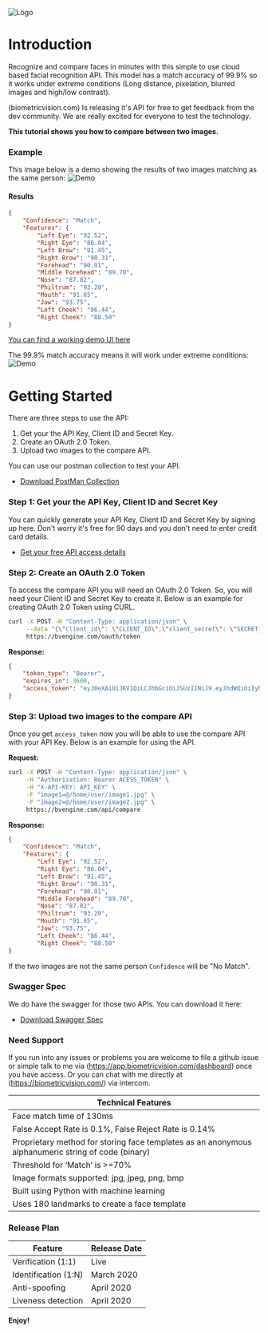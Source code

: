 ![Logo](https://biometricvision.com/git_images/logo_white_sm.png) 

# Introduction

Recognize and compare faces in minutes with this simple to use cloud based facial recognition API. This model has a match accuracy of 99.9% so it works under extreme conditions (Long distance, pixelation, blurred images and high/low contrast). 

(biometricvision.com) Is releasing it's API for free to get feedback from the dev community. We are really excited for everyone to test the technology.

**This tutorial shows you how to compare between two images.**

### Example

This image below is a demo showing the results of two images matching as the same person:
![Demo](https://biometricvision.com/git_images/match_man.jpg) 

#### Results

```json
{
    "Confidence": "Match",
    "Features": {
        "Left Eye": "92.52",
        "Right Eye": "86.04",
        "Left Brow": "91.45",
        "Right Brow": "90.31",
        "Forehead": "90.91",
        "Middle Forehead": "89.70",
        "Nose": "87.82",
        "Philtrum": "93.20",
        "Mouth": "91.65",
        "Jaw": "93.75",
        "Left Cheek": "86.44",
        "Right Cheek": "88.50"
}
```
[You can find a working demo UI here](https://bvengine.com)

The 99.9% match accuracy means it will work under extreme conditions:
![Demo](https://biometricvision.com/git_images/extreme_matching.gif)

# Getting Started

There are three steps to use the API:
  1. Get your the API Key, Client ID and Secret Key.
  2. Create an OAuth 2.0 Token.
  3. Upload two images to the compare API.

You can use our postman collection to test your API.
* [Download PostMan Collection][PlDb]

### Step 1: Get your the API Key, Client ID and Secret Key

You can quickly generate your API Key, Client ID and Secret Key by signing up here. Don't worry it's free for 90 days and you don't need to enter credit card details.

* [Get your free API access details](https://app.biometricvision.com/auth/sign-up)

### Step 2: Create an OAuth 2.0 Token

To access the compare API you will need an OAuth 2.0 Token. So, you will need your Client ID and Secret Key to create it.
Below is an example for creating OAuth 2.0 Token using CURL.
```sh
curl -X POST -H "Content-Type: application/json" \
     --data "{\"client_id\": \"CLIENT_ID\",\"client_secret\": \"SECRET_KEY\", \"grant_type\":\"client_credentials\"}" \
     https://bvengine.com/oauth/token
```

**Response:**

```json
{
	"token_type": "Bearer",
	"expires_in": 3600,
	"access_token": "eyJ0eXAiOiJKV1QiLCJhbGciOiJSUzI1NiJ9.eyJhdWQiOiIyNTQxMTQ1NiIsImp0aSI6IjNiNTg2YzZjMDdkODBhZThjYWYwMGFlYWI3ZDFiN2E2MjZjZjM0YjgxODJiZjlhOWE0MWMyNjI1YWEzN2YxNTYzNWFjYzVjM2JiNWNhODY2IiwiaWF0IjoxNTgzMjg4OTA4LCJuYmYiOjE1ODMyODg5MDgsImV4cCI6MTU4MzI5MjUwOCwic3ViIjoiIiwic2NvcGVzIjpbXX0.NdZyMzYgYt4dtnFa3ph9MiJGhF00tauH3yy7quBPHcUNkY7ZEysQSWt1YOvQXr1L5E5eMMsaidojYLU8Zknc112TYtbUsdiQMJQyNves_dJpE-0kna3TzE4rDwNFqZXdRCul6FGVb5AzYeH2sAmkny03584cnVZC6WsOsOJacccl1kIjKe0zBS2pKi3EqiDka8z_Er3GboXD4qxSUOvkrO4JN0qNXckIhl7q1SgXwX_JwbwU6Sxzd8y_q7tjCptca3JimRf_ad3U4k3Bp-gErhMby_SoTADrexE3uHuOK8gM1aLW8JH-Vg8rX-rX0m78OgFcC8mpLVtm2a4g1NT_o1ZFCIuJNBxa-cpE13uYgjMwyj8LKQ_xeBGJu7eaOeu5wxMqTa26IKp35lwVFcF8bHCcfjIm1JwrPoEowlBDFUd1thBaprKBRJeguHg4foO4RNK08wQrG_S0m34x_jfhpo5ljlZQyrbGb4x0FB3b-IRV5tXNE1rX8h5UnFexQX5zDHTKtr_nSFl8_HtIHAOYOywPfxpMSWHEyzq6-KY1u1rmnhRIJSVC5VledVjW8lvAfKXtAJK6K315nYWvDoDN2aZ-wftpWkPBDYzjMf9NwoA7AvlvS95_mSsiQC0l6rJor6lqMW2ELBYgRCaqwJ5ebQ1xGB_DnNXx_zwsg7Y6vV0"
}
```
### Step 3: Upload two images to the compare API
Once you get `access_token` now you will be able to use the compare API with your API Key.
Below is an example for using the API.

**Request:**

```sh
curl -X POST -H "Content-Type: application/json" \
     -H "Authorization: Bearer ACESS_TOKEN" \
     -H "X-API-KEY: API_KEY" \
     -F "image1=@/home/user/image1.jpg" \
     -F "image2=@/home/user/image2.jpg" \
     https://bvengine.com/api/compare
```

**Response:**

```json
{
    "Confidence": "Match",
    "Features": {
        "Left Eye": "92.52",
        "Right Eye": "86.04",
        "Left Brow": "91.45",
        "Right Brow": "90.31",
        "Forehead": "90.91",
        "Middle Forehead": "89.70",
        "Nose": "87.82",
        "Philtrum": "93.20",
        "Mouth": "91.65",
        "Jaw": "93.75",
        "Left Cheek": "86.44",
        "Right Cheek": "88.50"
}
```

If the two images are not the same person `Confidence` will be "No Match".

### Swagger Spec

We do have the swagger for those two APIs. You can download it here:
* [Download Swagger Spec][PlGh]

### Need Support

If you run into any issues or problems you are welcome to file a github issue or simple talk to me via (https://app.biometricvision.com/dashboard) once you have access. Or you can chat with me directly at (https://biometricvision.com/) via intercom.

| Technical Features |
| ------ |
| Face match time of 130ms|
| False Accept Rate is 0.1%, False Reject Rate is 0.14% | 
| Proprietary method for storing face templates as an anonymous alphanumeric string of code (binary) | 
| Threshold for ‘Match’ is >=70% | 
| Image formats supported: jpg, jpeg, png, bmp | 
| Built using Python with machine learning | 
| Uses 180 landmarks to create a face template | 

### Release Plan
| Feature | Release Date |
| ------ | ------ |
| Verification (1:1) | Live |
| Identification (1:N) | March 2020|
| Anti-spoofing | April 2020 |
| Liveness detection | April 2020 |

**Enjoy!**

[//]: # ()

   [PlDb]: <https://github.com/biometricvisiondev/facial_recognition/tree/master/postman-collection>
   [PlGh]: <https://github.com/biometricvisiondev/facial_recognition/tree/master/swagger-spec>
